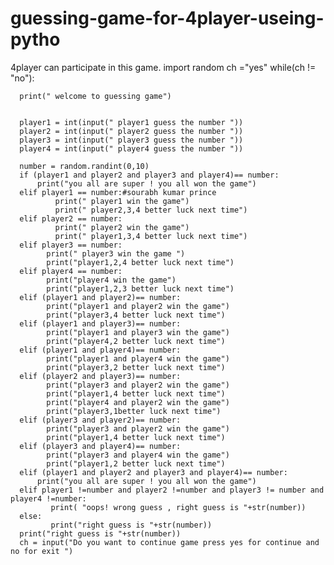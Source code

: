 # guessing-game-for-4player-useing-pytho
4player can participate in this game.
import random
ch ="yes"
while(ch != "no"):

      print(" welcome to guessing game")

      
      player1 = int(input(" player1 guess the number "))
      player2 = int(input(" player2 guess the number "))
      player3 = int(input(" player3 guess the number "))
      player4 = int(input(" player4 guess the number "))

      number = random.randint(0,10)
      if (player1 and player2 and player3 and player4)== number:
          print("you all are super ! you all won the game")       
      elif player1 == number:#sourabh kumar prince
              print(" player1 win the game")
              print(" player2,3,4 better luck next time")
      elif player2 == number:
              print(" player2 win the game")
              print(" player1,3,4 better luck next time")
      elif player3 == number:
            print(" player3 win the game ")
            print("player1,2,4 better luck next time")
      elif player4 == number:
            print("player4 win the game") 
            print("player1,2,3 better luck next time")  
      elif (player1 and player2)== number:
            print("player1 and player2 win the game")
            print("player3,4 better luck next time")
      elif (player1 and player3)== number:
            print("player1 and player3 win the game")
            print("player4,2 better luck next time")
      elif (player1 and player4)== number:
            print("player1 and player4 win the game")
            print("player3,2 better luck next time")
      elif (player2 and player3)== number:
            print("player3 and player2 win the game")
            print("player1,4 better luck next time")      
            print("player4 and player2 win the game")
            print("player3,1better luck next time")
      elif (player3 and player2)== number:
            print("player3 and player2 win the game")
            print("player1,4 better luck next time")
      elif (player3 and player4)== number:
            print("player3 and player4 win the game")
            print("player1,2 better luck next time") 
      elif (player1 and player2 and player3 and player4)== number:
          print("you all are super ! you all won the game")       
      elif player1 !=number and player2 !=number and player3 != number and player4 !=number:
             print( "oops! wrong guess , right guess is "+str(number))
      else:
             print("right guess is "+str(number))
      print("right guess is "+str(number)) 
      ch = input("Do you want to continue game press yes for continue and no for exit ")                  



